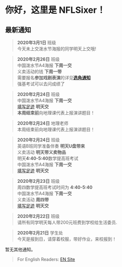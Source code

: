 ﻿# 你好，这里是 NFLSixer！

## 最新通知

>**2020年3月1日** 班级  
今天未上交泼水节海报的同学明天上交哦!  

>**2020年2月26日** 班级  
中国泼水节A4海报 **下周一交**  
义卖活动的钱 **下周一带**  
需要报名**参加戏剧表演**的详见[**选角通知**](nsonline/en-fest-role-hire)  
强基考试可以去问成绩了  

>**2020年2月24日** 班级  
中国泼水节A4海报 **下周一交**  
[填写足迹](db/dbtoday.md) **明天交**  
>**本周结束前**向地理课代表上报演讲题目！ 

>**2020年2月24日** 地理老师  
>本周结束前向地理课代表上报演讲题目！

>**2020年2月24日** 班级  
英语B班同学准备伴奏 **明天U盘带来**  
义卖活动 **明天带义卖物品**  
明天**4:40-5:40**数学提高班考试  
中国泼水节A4海报 **下周一交**  
[填写足迹](db/dbtoday.md) **明天交**  

>**2020年2月23日** 班级   
周四数学提高班考试时间为 **4:40-5:40**  
中国泼水节A4海报 **下周一交**  
义卖活动 **周四带**  
[填写足迹](db/dbtoday.md) **明天交**  

>**2020年2月22日** 班级  
>请所有同学明天每人带200元班费到学校给生活委员.

>**2020年2月21日** 学生处  
>今天是报到日，请穿着校服，带好作业，来校报到！  

暂无其他通知。

>For English Readers: [EN Site](en/)
